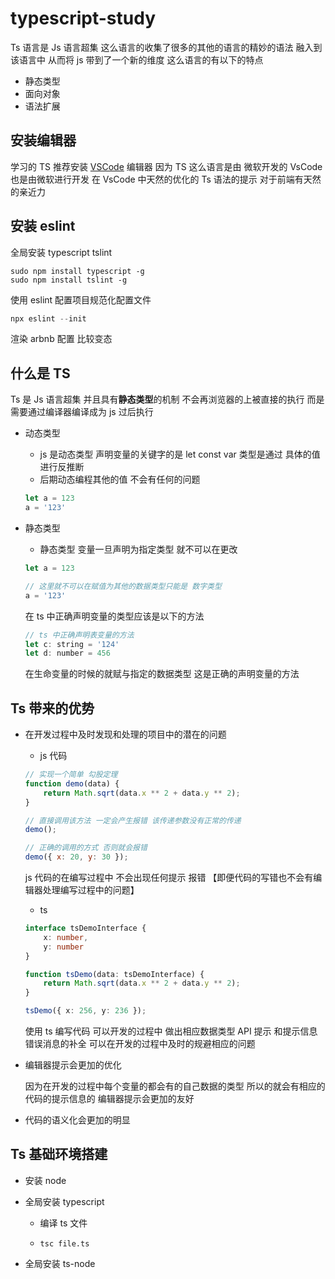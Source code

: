 # typescript-study

Ts 语言是 Js 语言超集 这么语言的收集了很多的其他的语言的精妙的语法 融入到该语言中 从而将 js 带到了一个新的维度 这么语言的有以下的特点

+ 静态类型
+ 面向对象
+ 语法扩展



## 安装编辑器

学习的 TS 推荐安装 [VSCode](https://code.visualstudio.com/) 编辑器 因为 TS 这么语言是由 微软开发的 VsCode 也是由微软进行开发 在 VsCode 中天然的优化的 Ts 语法的提示 对于前端有天然的亲近力



## 安装 eslint

全局安装 typescript tslint

```shell
sudo npm install typescript -g
sudo npm install tslint -g
```

使用 eslint 配置项目规范化配置文件

```javascript
npx eslint --init
```

渲染 arbnb 配置 比较变态



## 什么是 TS

Ts 是 Js 语言超集 并且具有**静态类型**的机制 不会再浏览器的上被直接的执行 而是需要通过编译器编译成为 js 过后执行

+ 动态类型

  + js 是动态类型 声明变量的关键字的是 let const var 类型是通过 具体的值进行反推断
  + 后期动态编程其他的值 不会有任何的问题

  ```javascript
  let a = 123
  a = '123'
  ```

+ 静态类型

  + 静态类型 变量一旦声明为指定类型 就不可以在更改

  ```typescript
  let a = 123
  
  // 这里就不可以在赋值为其他的数据类型只能是 数字类型
  a = '123'
  ```

  在 ts 中正确声明变量的类型应该是以下的方法

  ```javascript
  // ts 中正确声明表变量的方法
  let c: string = '124'
  let d: number = 456
  ```

  在生命变量的时候的就赋与指定的数据类型 这是正确的声明变量的方法



## Ts 带来的优势

+ 在开发过程中及时发现和处理的项目中的潜在的问题

  + js 代码

  ```javascript
  // 实现一个简单 勾股定理
  function demo(data) {
      return Math.sqrt(data.x ** 2 + data.y ** 2);
  }
  
  // 直接调用该方法 一定会产生报错 该传递参数没有正常的传递
  demo();
  
  // 正确的调用的方式 否则就会报错
  demo({ x: 20, y: 30 });
  ```

  js 代码的在编写过程中 不会出现任何提示 报错 【即便代码的写错也不会有编辑器处理编写过程中的问题】

  + ts

  ```typescript
  interface tsDemoInterface {
      x: number,
      y: number
  }
  
  function tsDemo(data: tsDemoInterface) {
      return Math.sqrt(data.x ** 2 + data.y ** 2);
  }
  
  tsDemo({ x: 256, y: 236 });
  
  ```

  使用 ts 编写代码 可以开发的过程中 做出相应数据类型 API 提示 和提示信息 错误消息的补全 可以在开发的过程中及时的规避相应的问题

  

+ 编辑器提示会更加的优化

  因为在开发的过程中每个变量的都会有的自己数据的类型 所以的就会有相应的代码的提示信息的 编辑器提示会更加的友好

  

+ 代码的语义化会更加的明显



## Ts 基础环境搭建

+ 安装 node

+ 全局安装 typescript

  + 编译 ts 文件

  + ```shell
    tsc file.ts
    ```

+ 全局安装 ts-node





